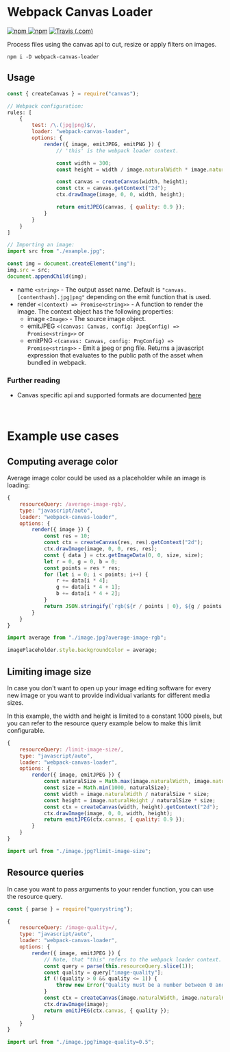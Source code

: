 # Webpack Canvas Loader

[![npm](https://img.shields.io/npm/v/webpack-canvas-loader) ![npm](https://img.shields.io/npm/l/webpack-canvas-loader)](https://www.npmjs.com/package/webpack-canvas-loader)
[![Travis (.com)](https://img.shields.io/travis/com/mxjp/webpack-canvas-loader)](https://travis-ci.com/mxjp/webpack-canvas-loader)

Process files using the canvas api to cut, resize or apply filters on images.

```shell
npm i -D webpack-canvas-loader
```

## Usage
```js
const { createCanvas } = require("canvas");

// Webpack configuration:
rules: [
    {
        test: /\.(jpg|png)$/,
        loader: "webpack-canvas-loader",
        options: {
            render({ image, emitJPEG, emitPNG }) {
                // 'this' is the webpack loader context.

                const width = 300;
                const height = width / image.naturalWidth * image.naturalHeight;

                const canvas = createCanvas(width, height);
                const ctx = canvas.getContext("2d");
                ctx.drawImage(image, 0, 0, width, height);

                return emitJPEG(canvas, { quality: 0.9 });
            }
        }
    }
]
```
```js
// Importing an image:
import src from "./example.jpg";

const img = document.createElement("img");
img.src = src;
document.appendChild(img);
```
+ name `<string>` - The output asset name. Default is `"canvas.[contenthash].jpg|png"` depending on the emit function that is used.
+ render `<(context) => Promise<string>>` - A function to render the image. The context object has the following properties:
    + image `<Image>` - The source image object.
    + emitJPEG `<(canvas: Canvas, config: JpegConfig) => Promise<string>>` or
    + emitPNG `<(canvas: Canvas, config: PngConfig) => Promise<string>>` - Emit a jpeg or png file. Returns a javascript expression that evaluates to the public path of the asset when bundled in webpack.

### Further reading
+ Canvas specific api and supported formats are documented [here](https://www.npmjs.com/package/canvas)

<br>

# Example use cases

## Computing average color
Average image color could be used as a placeholder while an image is loading:
```js
{
    resourceQuery: /average-image-rgb/,
    type: "javascript/auto",
    loader: "webpack-canvas-loader",
    options: {
        render({ image }) {
            const res = 10;
            const ctx = createCanvas(res, res).getContext("2d");
            ctx.drawImage(image, 0, 0, res, res);
            const { data } = ctx.getImageData(0, 0, size, size);
            let r = 0, g = 0, b = 0;
            const points = res * res;
            for (let i = 0; i < points; i++) {
                r += data[i * 4];
                g += data[i * 4 + 1];
                b += data[i * 4 + 2];
            }
            return JSON.stringify(`rgb(${r / points | 0}, ${g / points | 0}, ${b / points | 0})`);
        }
    }
}
```
```js
import average from "./image.jpg?average-image-rgb";

imagePlaceholder.style.backgroundColor = average;
```

## Limiting image size
In case you don't want to open up your image editing software for every new image or you want to provide individual variants for different media sizes.

In this example, the width and height is limited to a constant 1000 pixels, but you can refer to the resource query example below to make this limit configurable.
```js
{
    resourceQuery: /limit-image-size/,
    type: "javascript/auto",
    loader: "webpack-canvas-loader",
    options: {
        render({ image, emitJPEG }) {
            const naturalSize = Math.max(image.naturalWidth, image.naturalHeight);
            const size = Math.min(1000, naturalSize);
            const width = image.naturalWidth / naturalSize * size;
            const height = image.naturalHeight / naturalSize * size;
            const ctx = createCanvas(width, height).getContext("2d");
            ctx.drawImage(image, 0, 0, width, height);
            return emitJPEG(ctx.canvas, { quality: 0.9 });
        }
    }
}
```
```js
import url from "./image.jpg?limit-image-size";
```

## Resource queries
In case you want to pass arguments to your render function, you can use the resource query.
```js
const { parse } = require("querystring");

{
    resourceQuery: /image-quality=/,
    type: "javascript/auto",
    loader: "webpack-canvas-loader",
    options: {
        render({ image, emitJPEG }) {
            // Note, that "this" refers to the webpack loader context.
            const query = parse(this.resourceQuery.slice(1));
            const quality = query["image-quality"];
            if (!(quality > 0 && quality <= 1)) {
                throw new Error("Quality must be a number between 0 and 1.");
            }
            const ctx = createCanvas(image.naturalWidth, image.naturalHeight).getContext("2d");
            ctx.drawImage(image);
            return emitJPEG(ctx.canvas, { quality });
        }
    }
}
```
```js
import url from "./image.jpg?image-quality=0.5";
```
